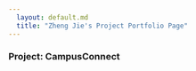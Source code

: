 ```yaml
---
  layout: default.md
  title: "Zheng Jie's Project Portfolio Page"
---
```


### Project: CampusConnect

